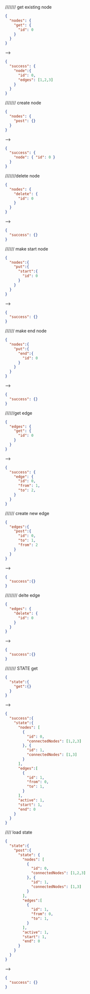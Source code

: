 /////// get existing node
```json
{
  "nodes": {
    "get": {
      "id": 0
    }
  }
}
```
-->
```json
{
  "success": {
    "node":{
      "id": 0,
      "edges": [1,2,3]
    }
  }
}
```
/////// create node
```json
{
  "nodes": {
    "post": {}
  }
}
```

-->
```json
{
  "success": {
    "node": { "id": 0 }
  }
}
```
///////delete node
```json
{
  "nodes": {
    "delete": {
      "id": 0
    }
  }
}
```
-->
```json
{
  "success": {}
}
```

////// make start node
```json
{
  "nodes":{
    "put":{
      "start":{
        "id": 0
      }
    }
  }
}
```
-->
```json
{
  "success": {}
}
```

////// make end node
```json
{
  "nodes":{
    "put":{
      "end":{
        "id": 0
      }
    }
  }
}
```
-->
```json
{
  "success": {}
}
```

//////get edge
```json
{
  "edges": {
    "get": {
      "id": 0
    }
  }
}
```
-->
```json
{
  "success": {
    "edge": {
      "id": 0,
      "from": 1,
      "to": 2,
    }
  }
}
```
////// create new edge
```json
{
  "edges":{
    "post":{
      "id": 0,
      "to": 1,
      "from": 2
    }
  }
}
```
-->
```json
{
  "success":{}
}
```
//////// delte edge
```json
{
  "edges": {
    "delete": {
      "id": 0
    }
  }
}
```
-->
```json
{
  "success":{}
}
```

/////// STATE get
```json
{
  "state":{
    "get":{}
  }
}
```
-->
```json
{
  "success":{
    "state":{
      "nodes": [
        {
          "id": 0,
          "connectedNodes": [1,2,3]
        }, {
          "id": 1,
          "connectedNodes": [1,3]
        }
      ],
      "edges":[
        {
          "id": 1,
          "from": 0,
          "to": 1,
        }
      ],
      "active": 1,
      "start": 1,
      "end": 0
    }
  }
}
```

//// load state
```json
{
  "state":{
    "post":{
      "state": {
        "nodes": [
          {
            "id": 0,
            "connectedNodes": [1,2,3]
          }, {
            "id": 1,
            "connectedNodes": [1,3]
          }
        ],
        "edges":[
          {
            "id": 1,
            "from": 0,
            "to": 1,
          }
        ],
        "active": 1,
        "start": 1,
        "end": 0
      }
    }
  }
}
```
-->
```json
{
  "success": {}
}
```